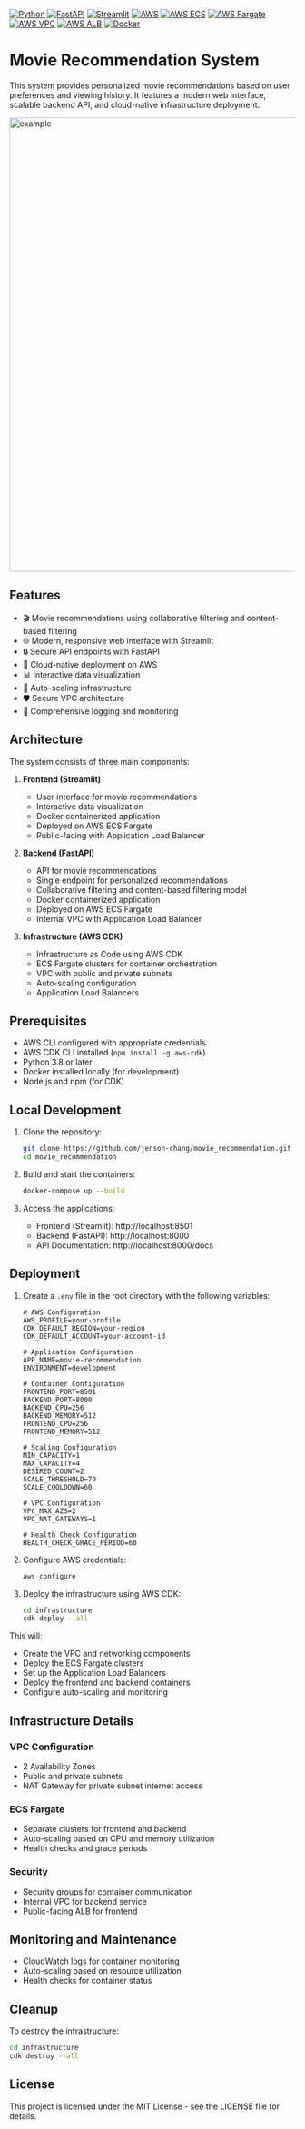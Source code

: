 [![Python](https://img.shields.io/badge/python-3.8+-blue.svg)](https://www.python.org/downloads/)
[![FastAPI](https://img.shields.io/badge/FastAPI-0.68.0+-green.svg)](https://fastapi.tiangolo.com/)
[![Streamlit](https://img.shields.io/badge/Streamlit-1.0.0+-red.svg)](https://streamlit.io/)
[![AWS](https://img.shields.io/badge/AWS-CDK-blue.svg)](https://aws.amazon.com/cdk/)
[![AWS ECS](https://img.shields.io/badge/AWS-ECS-orange.svg)](https://aws.amazon.com/ecs/)
[![AWS Fargate](https://img.shields.io/badge/AWS-Fargate-orange.svg)](https://aws.amazon.com/fargate/)
[![AWS VPC](https://img.shields.io/badge/AWS-VPC-orange.svg)](https://aws.amazon.com/vpc/)
[![AWS ALB](https://img.shields.io/badge/AWS-ALB-orange.svg)](https://aws.amazon.com/elasticloadbalancing/)
[![Docker](https://img.shields.io/badge/Docker-Container-blue.svg)](https://www.docker.com/)

# Movie Recommendation System
This system provides personalized movie recommendations based on user preferences and viewing history. It features a modern web interface, scalable backend API, and cloud-native infrastructure deployment.

<img width="800" alt="example" src="https://github.com/user-attachments/assets/b0540281-7047-4f84-b7c9-5383194e5283" />

## Features

- 🎬 Movie recommendations using collaborative filtering and content-based filtering
- 🌐 Modern, responsive web interface with Streamlit
- 🔒 Secure API endpoints with FastAPI
- 🚀 Cloud-native deployment on AWS
- 📊 Interactive data visualization
- 🔄 Auto-scaling infrastructure
- 🛡️ Secure VPC architecture
- 📝 Comprehensive logging and monitoring

## Architecture

The system consists of three main components:

1. **Frontend (Streamlit)**
   - User interface for movie recommendations
   - Interactive data visualization
   - Docker containerized application
   - Deployed on AWS ECS Fargate
   - Public-facing with Application Load Balancer

2. **Backend (FastAPI)**
   - API for movie recommendations
   - Single endpoint for personalized recommendations
   - Collaborative filtering and content-based filtering model
   - Docker containerized application
   - Deployed on AWS ECS Fargate
   - Internal VPC with Application Load Balancer

3. **Infrastructure (AWS CDK)**
   - Infrastructure as Code using AWS CDK
   - ECS Fargate clusters for container orchestration
   - VPC with public and private subnets
   - Auto-scaling configuration
   - Application Load Balancers

## Prerequisites

- AWS CLI configured with appropriate credentials
- AWS CDK CLI installed (`npm install -g aws-cdk`)
- Python 3.8 or later
- Docker installed locally (for development)
- Node.js and npm (for CDK)

## Local Development

1. Clone the repository:
   ```bash
   git clone https://github.com/jenson-chang/movie_recommendation.git
   cd movie_recommendation
   ```

2. Build and start the containers:
   ```bash
   docker-compose up --build
   ```

3. Access the applications:
   - Frontend (Streamlit): http://localhost:8501
   - Backend (FastAPI): http://localhost:8000
   - API Documentation: http://localhost:8000/docs

## Deployment
1. Create a `.env` file in the root directory with the following variables:

   ```env
   # AWS Configuration
   AWS_PROFILE=your-profile
   CDK_DEFAULT_REGION=your-region
   CDK_DEFAULT_ACCOUNT=your-account-id
   
   # Application Configuration
   APP_NAME=movie-recommendation
   ENVIRONMENT=development
   
   # Container Configuration
   FRONTEND_PORT=8501
   BACKEND_PORT=8000
   BACKEND_CPU=256
   BACKEND_MEMORY=512
   FRONTEND_CPU=256
   FRONTEND_MEMORY=512
   
   # Scaling Configuration
   MIN_CAPACITY=1
   MAX_CAPACITY=4
   DESIRED_COUNT=2
   SCALE_THRESHOLD=70
   SCALE_COOLDOWN=60
   
   # VPC Configuration
   VPC_MAX_AZS=2
   VPC_NAT_GATEWAYS=1
   
   # Health Check Configuration
   HEALTH_CHECK_GRACE_PERIOD=60
   ```

2. Configure AWS credentials:
   ```bash
   aws configure
   ```

3. Deploy the infrastructure using AWS CDK:
   ```bash
   cd infrastructure
   cdk deploy --all
   ```

This will:
- Create the VPC and networking components
- Deploy the ECS Fargate clusters
- Set up the Application Load Balancers
- Deploy the frontend and backend containers
- Configure auto-scaling and monitoring

## Infrastructure Details

### VPC Configuration
- 2 Availability Zones
- Public and private subnets
- NAT Gateway for private subnet internet access

### ECS Fargate
- Separate clusters for frontend and backend
- Auto-scaling based on CPU and memory utilization
- Health checks and grace periods

### Security
- Security groups for container communication
- Internal VPC for backend service
- Public-facing ALB for frontend

## Monitoring and Maintenance

- CloudWatch logs for container monitoring
- Auto-scaling based on resource utilization
- Health checks for container status

## Cleanup

To destroy the infrastructure:
```bash
cd infrastructure
cdk destroy --all
```

## License

This project is licensed under the MIT License - see the LICENSE file for details.
